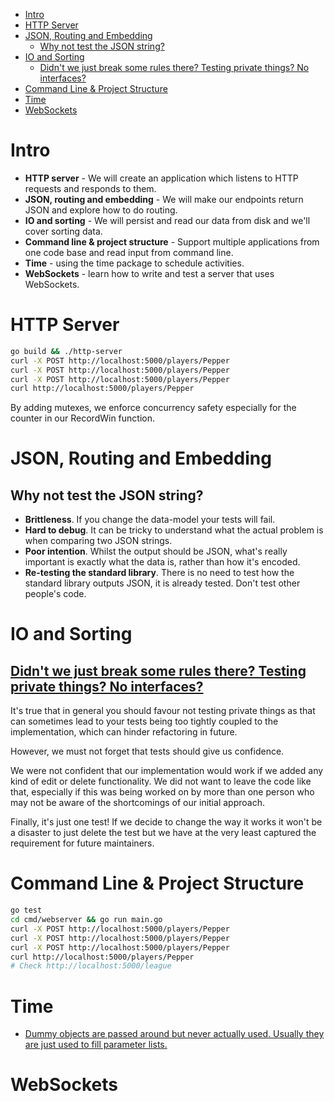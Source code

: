 - [Intro](#intro)
- [HTTP Server](#http-server)
- [JSON, Routing and Embedding](#json-routing-and-embedding)
  - [Why not test the JSON string?](#why-not-test-the-json-string)
- [IO and Sorting](#io-and-sorting)
  - [Didn't we just break some rules there? Testing private things? No interfaces?](#didnt-we-just-break-some-rules-there-testing-private-things-no-interfaces)
- [Command Line \& Project Structure](#command-line--project-structure)
- [Time](#time)
- [WebSockets](#websockets)

# Intro

- **HTTP server** - We will create an application which listens to HTTP requests and responds to them.
- **JSON, routing and embedding** - We will make our endpoints return JSON and explore how to do routing.
- **IO and sorting** - We will persist and read our data from disk and we'll cover sorting data.
- **Command line & project structure** - Support multiple applications from one code base and read input from command line.
- **Time** - using the time package to schedule activities.
- **WebSockets** - learn how to write and test a server that uses WebSockets.

# HTTP Server

```sh
go build && ./http-server
curl -X POST http://localhost:5000/players/Pepper
curl -X POST http://localhost:5000/players/Pepper
curl -X POST http://localhost:5000/players/Pepper
curl http://localhost:5000/players/Pepper
```

By adding mutexes, we enforce concurrency safety especially for the counter in our RecordWin function.

# JSON, Routing and Embedding

## Why not test the JSON string?

- **Brittleness**. If you change the data-model your tests will fail.
- **Hard to debug**. It can be tricky to understand what the actual problem is when comparing two JSON strings.
- **Poor intention**. Whilst the output should be JSON, what's really important is exactly what the data is, rather than how it's encoded.
- **Re-testing the standard library**. There is no need to test how the standard library outputs JSON, it is already tested. Don't test other people's code.

# IO and Sorting

## [Didn't we just break some rules there? Testing private things? No interfaces?](https://quii.gitbook.io/learn-go-with-tests/build-an-application/io#didnt-we-just-break-some-rules-there-testing-private-things-no-interfaces)

It's true that in general you should favour not testing private things as that can sometimes lead to your tests being too tightly coupled to the implementation, which can hinder refactoring in future.

However, we must not forget that tests should give us confidence.

We were not confident that our implementation would work if we added any kind of edit or delete functionality. We did not want to leave the code like that, especially if this was being worked on by more than one person who may not be aware of the shortcomings of our initial approach.

Finally, it's just one test! If we decide to change the way it works it won't be a disaster to just delete the test but we have at the very least captured the requirement for future maintainers.

# Command Line & Project Structure

```sh
go test
cd cmd/webserver && go run main.go
curl -X POST http://localhost:5000/players/Pepper
curl -X POST http://localhost:5000/players/Pepper
curl -X POST http://localhost:5000/players/Pepper
curl http://localhost:5000/players/Pepper
# Check http://localhost:5000/league
```

# Time

- [Dummy objects are passed around but never actually used. Usually they are just used to fill parameter lists.](https://martinfowler.com/articles/mocksArentStubs.html)

# WebSockets
